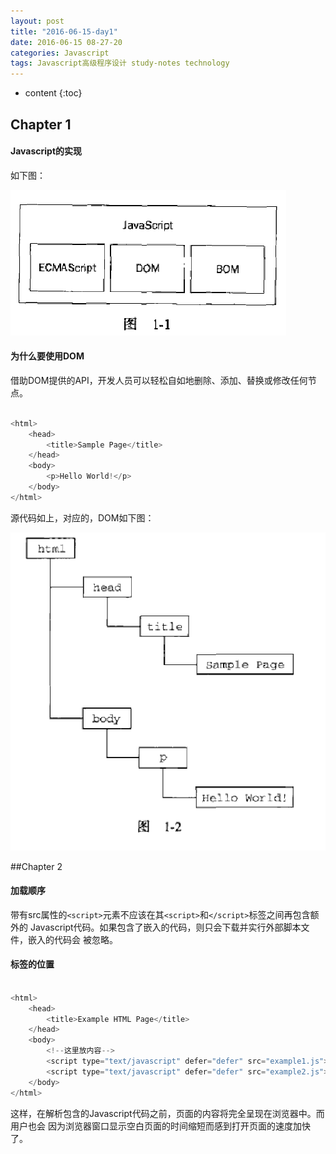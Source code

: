 ```yaml
---
layout: post
title: "2016-06-15-day1"
date: 2016-06-15 08-27-20
categories: Javascript
tags: Javascript高级程序设计 study-notes technology
---
```


* content
{:toc}


## Chapter 1

#### Javascript的实现

如下图：

![Javascript的实现](/photos/javascript的实现.png)

#### 为什么要使用DOM

借助DOM提供的API，开发人员可以轻松自如地删除、添加、替换或修改任何节点。

```js

<html>
	<head>
		<title>Sample Page</title>
	</head>
	<body>
		<p>Hello World!</p>
	</body>
</html>
```
源代码如上，对应的，DOM如下图：

![DOM](/photos/DOM.png)

##Chapter 2

#### 加载顺序

带有src属性的`<script>`元素不应该在其`<script>`和`</script>`标签之间再包含额外的
Javascript代码。如果包含了嵌入的代码，则只会下载并实行外部脚本文件，嵌入的代码会
被忽略。

#### 标签的位置

```js

<html>
	<head>
		<title>Example HTML Page</title>
	</head>
	<body>
		<!--这里放内容-->
		<script type="text/javascript" defer="defer" src="example1.js"></script>
		<script type="text/javascript" defer="defer" src="example2.js"></script>
	</body>
</html>

```
	
这样，在解析包含的Javascript代码之前，页面的内容将完全呈现在浏览器中。而用户也会
因为浏览器窗口显示空白页面的时间缩短而感到打开页面的速度加快了。




